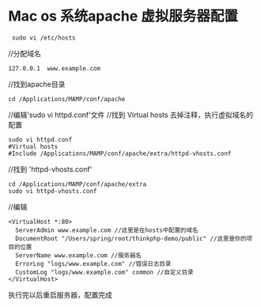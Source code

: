 # Mac os 系统apache 虚拟服务器配置

```
 sudo vi /etc/hosts
```
//分配域名

```
127.0.0.1  www.example.com
```

//找到apache目录

```
cd /Applications/MAMP/conf/apache
```

//编辑'sudo vi httpd.conf'文件
//找到 Virtual hosts 去掉注释，执行虚拟域名的配置


```
sudo vi httpd.conf  
#Virtual hosts  
#Include /Applications/MAMP/conf/apache/extra/httpd-vhosts.conf
```

//找到 'httpd-vhosts.conf'


```
cd /Applications/MAMP/conf/apache/extra
sudo vi httpd-vhosts.conf
```

//编辑
```
<VirtualHost *:80>
  ServerAdmin www.example.com //这里是在hosts中配置的域名  
  DocumentRoot "/Users/spring/root/thinkphp-demo/public" //这里是你的项目的位置
  ServerName www.example.com //服务器名
  ErrorLog "logs/www.example.com" //错误日志目录
  CustomLog "logs/www.example.com" common //自定义目录
</VirtualHost>
```

执行完以后重启服务器，配置完成
